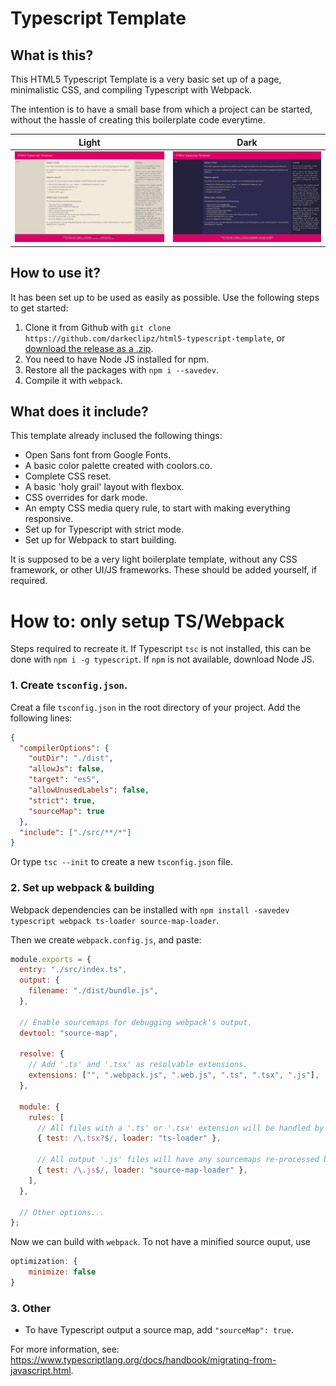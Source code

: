 # Typescript Template

## What is this?

This HTML5 Typescript Template is a very basic set up of a page, minimalistic CSS, and compiling Typescript with Webpack.

The intention is to have a small base from which a project can be started, without the hassle of creating this boilerplate code everytime.

|Light|Dark|
|--|--|
|![](example_light.jpeg)|![](example_dark.jpeg)|

## How to use it?
It has been set up to be used as easily as possible. Use the following steps to get started:

  1. Clone it from Github with `git clone https://github.com/darkeclipz/html5-typescript-template`, or <a href="https://github.com/darkeclipz/html5-typescript-template/releases/download/v1.0.0/html5-typescript-template-v1.0.0.zip">download the release as a .zip</a>.
  2. You need to have Node JS installed for npm.
  3. Restore all the packages with `npm i --savedev`.
  4. Compile it with `webpack`.

## What does it include?
This template already inclused the following things:

  * Open Sans font from Google Fonts.
  * A basic color palette created with coolors.co.
  * Complete CSS reset.
  * A basic 'holy grail' layout with flexbox.
  * CSS overrides for dark mode.
  * An empty CSS media query rule, to start with making everything responsive.
  * Set up for Typescript with strict mode.
  * Set up for Webpack to start building.

It is supposed to be a very light boilerplate template, without any CSS framework,   or other UI/JS frameworks. These should be added yourself, if required.

# How to: only setup TS/Webpack

Steps required to recreate it. If Typescript `tsc` is not installed, this can be done with `npm i -g typescript`. If `npm` is not available, download Node JS.

### 1. Create `tsconfig.json`.

Creat a file `tsconfig.json` in the root directory of your project.
Add the following lines:

```json
{
  "compilerOptions": {
    "outDir": "./dist",
    "allowJs": false,
    "target": "es5",
    "allowUnusedLabels": false,
    "strict": true,
    "sourceMap": true
  },
  "include": ["./src/**/*"]
}
```

Or type `tsc --init` to create a new `tsconfig.json` file.

### 2. Set up webpack & building

Webpack dependencies can be installed with `npm install -savedev typescript webpack ts-loader source-map-loader`.

Then we create `webpack.config.js`, and paste:

```js
module.exports = {
  entry: "./src/index.ts",
  output: {
    filename: "./dist/bundle.js",
  },

  // Enable sourcemaps for debugging webpack's output.
  devtool: "source-map",

  resolve: {
    // Add '.ts' and '.tsx' as resolvable extensions.
    extensions: ["", ".webpack.js", ".web.js", ".ts", ".tsx", ".js"],
  },

  module: {
    rules: [
      // All files with a '.ts' or '.tsx' extension will be handled by 'ts-loader'.
      { test: /\.tsx?$/, loader: "ts-loader" },

      // All output '.js' files will have any sourcemaps re-processed by 'source-map-loader'.
      { test: /\.js$/, loader: "source-map-loader" },
    ],
  },

  // Other options...
};
```

Now we can build with `webpack`. To not have a minified source ouput, use

```js
optimization: {
    minimize: false
}
```

### 3. Other

 * To have Typescript output a source map, add `"sourceMap": true`.

For more information, see: https://www.typescriptlang.org/docs/handbook/migrating-from-javascript.html.